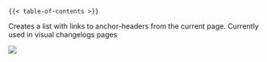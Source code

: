 ```
{{< table-of-contents >}}
```

Creates a list with links to anchor-headers from the current page. Currently used in visual changelogs pages

![](img/table-of-contents.png)
